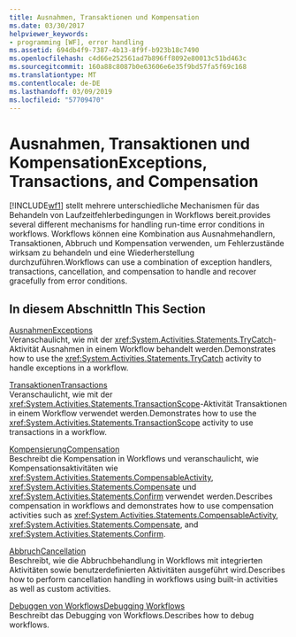 ```yaml
---
title: Ausnahmen, Transaktionen und Kompensation
ms.date: 03/30/2017
helpviewer_keywords:
- programming [WF], error handling
ms.assetid: 694db4f9-7387-4b13-8f9f-b923b18c7490
ms.openlocfilehash: c4d66e252561ad7b896ff8092e80013c51bd463c
ms.sourcegitcommit: 160a88c8087b0e63606e6e35f9bd57fa5f69c168
ms.translationtype: MT
ms.contentlocale: de-DE
ms.lasthandoff: 03/09/2019
ms.locfileid: "57709470"
---
```

# <a name="exceptions-transactions-and-compensation"></a><span data-ttu-id="91853-102">Ausnahmen, Transaktionen und Kompensation</span><span class="sxs-lookup"><span data-stu-id="91853-102">Exceptions, Transactions, and Compensation</span></span>
[!INCLUDE[wf1](../../../includes/wf1-md.md)] <span data-ttu-id="91853-103">stellt mehrere unterschiedliche Mechanismen für das Behandeln von Laufzeitfehlerbedingungen in Workflows bereit.</span><span class="sxs-lookup"><span data-stu-id="91853-103">provides several different mechanisms for handling run-time error conditions in workflows.</span></span> <span data-ttu-id="91853-104">Workflows können eine Kombination aus Ausnahmehandlern, Transaktionen, Abbruch und Kompensation verwenden, um Fehlerzustände wirksam zu behandeln und eine Wiederherstellung durchzuführen.</span><span class="sxs-lookup"><span data-stu-id="91853-104">Workflows can use a combination of exception handlers, transactions, cancellation, and compensation to handle and recover gracefully from error conditions.</span></span>  
  
## <a name="in-this-section"></a><span data-ttu-id="91853-105">In diesem Abschnitt</span><span class="sxs-lookup"><span data-stu-id="91853-105">In This Section</span></span>  
 [<span data-ttu-id="91853-106">Ausnahmen</span><span class="sxs-lookup"><span data-stu-id="91853-106">Exceptions</span></span>](exceptions.md)  
 <span data-ttu-id="91853-107">Veranschaulicht, wie mit der <xref:System.Activities.Statements.TryCatch>-Aktivität Ausnahmen in einem Workflow behandelt werden.</span><span class="sxs-lookup"><span data-stu-id="91853-107">Demonstrates how to use the <xref:System.Activities.Statements.TryCatch> activity to handle exceptions in a workflow.</span></span>  
  
 [<span data-ttu-id="91853-108">Transaktionen</span><span class="sxs-lookup"><span data-stu-id="91853-108">Transactions</span></span>](workflow-transactions.md)  
 <span data-ttu-id="91853-109">Veranschaulicht, wie mit der <xref:System.Activities.Statements.TransactionScope>-Aktivität Transaktionen in einem Workflow verwendet werden.</span><span class="sxs-lookup"><span data-stu-id="91853-109">Demonstrates how to use the <xref:System.Activities.Statements.TransactionScope> activity to use transactions in a workflow.</span></span>  
  
 [<span data-ttu-id="91853-110">Kompensierung</span><span class="sxs-lookup"><span data-stu-id="91853-110">Compensation</span></span>](compensation.md)  
 <span data-ttu-id="91853-111">Beschreibt die Kompensation in Workflows und veranschaulicht, wie Kompensationsaktivitäten wie <xref:System.Activities.Statements.CompensableActivity>, <xref:System.Activities.Statements.Compensate> und <xref:System.Activities.Statements.Confirm> verwendet werden.</span><span class="sxs-lookup"><span data-stu-id="91853-111">Describes compensation in workflows and demonstrates how to use compensation activities such as <xref:System.Activities.Statements.CompensableActivity>, <xref:System.Activities.Statements.Compensate>, and <xref:System.Activities.Statements.Confirm>.</span></span>  
  
 [<span data-ttu-id="91853-112">Abbruch</span><span class="sxs-lookup"><span data-stu-id="91853-112">Cancellation</span></span>](modeling-cancellation-behavior-in-workflows.md)  
 <span data-ttu-id="91853-113">Beschreibt, wie die Abbruchbehandlung in Workflows mit integrierten Aktivitäten sowie benutzerdefinierten Aktivitäten ausgeführt wird.</span><span class="sxs-lookup"><span data-stu-id="91853-113">Describes how to perform cancellation handling in workflows using built-in activities as well as custom activities.</span></span>  
  
 [<span data-ttu-id="91853-114">Debuggen von Workflows</span><span class="sxs-lookup"><span data-stu-id="91853-114">Debugging Workflows</span></span>](debugging-workflows.md)  
 <span data-ttu-id="91853-115">Beschreibt das Debugging von Workflows.</span><span class="sxs-lookup"><span data-stu-id="91853-115">Describes how to debug workflows.</span></span>
